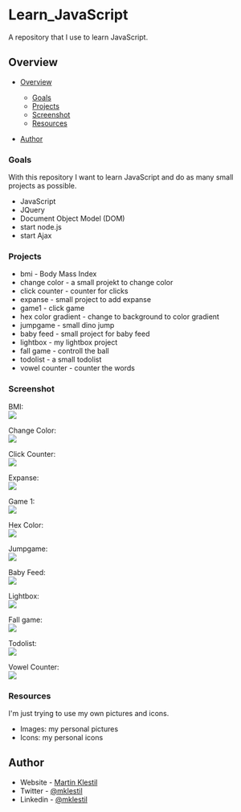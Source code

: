 # Learn_JavaScript
A repository that I use to learn JavaScript.

## Overview

- [Overview](#overview)
  - [Goals](#goals)
  - [Projects](#projects)
  - [Screenshot](#screenshot)
  - [Resources](#resources)

- [Author](#author)

### Goals
With this repository I want to learn JavaScript and do as many small projects as possible.

- JavaScript
- JQuery
- Document Object Model (DOM)
- start node.js
- start Ajax

### Projects

- bmi - Body Mass Index
- change color - a small projekt to change color
- click counter - counter for clicks
- expanse - small project to add expanse
- game1 - click game
- hex color gradient - change to background to color gradient
- jumpgame - small dino jump
- baby feed - small project for baby feed
- lightbox - my lightbox project
- fall game - controll the ball
- todolist - a small todolist
- vowel counter - counter the words

### Screenshot
BMI:  
![](./images/bmi.png)  

Change Color:  
![](./images/changeColor.png)  


Click Counter:  
![](./images/clickCounter.png)  


Expanse:  
![](./images/ExpanseTracker.png)  


Game 1:  
![](./images/game1.png)  


Hex Color:  
![](./images/hexColorGradient.png)  


Jumpgame:  
![](./images/jumpGame.png)  


Baby Feed:  
![](./images/babyFeed.png)  


Lightbox:  
![](./images/lightbox.png)  


Fall game:  
![](./images/fallingGameR.png)  


Todolist:  
![](./images/todolist.png)  


Vowel Counter:  
![](./images/vowelCounter.png)  

### Resources
I'm just trying to use my own pictures and icons.

- Images: my personal pictures
- Icons: my personal icons

## Author

- Website - [Martin Klestil](https://github.com/mklestil)
- Twitter - [@mklestil](https://twitter.com/MKlestil)
- Linkedin - [@mklestil](https://www.linkedin.com/in/martin-klestil/)